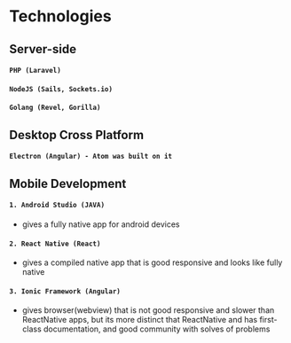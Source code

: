 # Technologies

## Server-side
#### `PHP (Laravel)`
#### `NodeJS (Sails, Sockets.io)`
#### `Golang (Revel, Gorilla)`
             
## Desktop Cross Platform
#### `Electron (Angular) - Atom was built on it`

## Mobile Development 
#### `1. Android Studio (JAVA)`
- gives a fully native app for android devices

#### `2. React Native (React)`
- gives a compiled native app that is good responsive and looks like fully native

#### `3. Ionic Framework (Angular)`
- gives browser(webview) that is not good responsive and slower than ReactNative apps, 
                               but its more distinct that ReactNative and has first-class documentation, 
                               and good community with solves of problems
